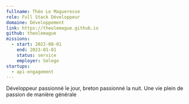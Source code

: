 ```yaml
---
fullname: Théo Le Magueresse
role: Full Stack Développeur
domaine: Développement
link: https://theolemague.github.io
github: theolemague
missions:
  - start: 2022-08-01
    end: 2023-01-01
    status: service
    employer: Selego
startups:
  - api-engagement
---
```


Développeur passionné le jour, breton passionné la nuit. Une vie plein de passion de manière générale
